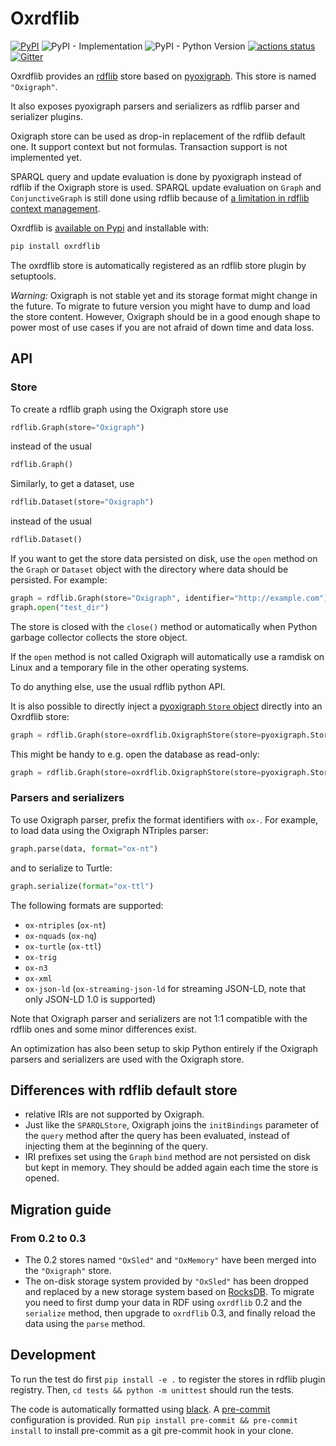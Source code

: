 Oxrdflib
========

[![PyPI](https://img.shields.io/pypi/v/oxrdflib)](https://pypi.org/project/oxrdflib/)
![PyPI - Implementation](https://img.shields.io/pypi/implementation/oxrdflib)
![PyPI - Python Version](https://img.shields.io/pypi/pyversions/oxrdflib)
[![actions status](https://github.com/oxigraph/oxrdflib/workflows/build/badge.svg)](https://github.com/oxigraph/oxrdflib/actions)
[![Gitter](https://badges.gitter.im/oxigraph/community.svg)](https://gitter.im/oxigraph/community?utm_source=badge&utm_medium=badge&utm_campaign=pr-badge)

Oxrdflib provides an [rdflib](https://rdflib.readthedocs.io/) store based on [pyoxigraph](https://oxigraph.org/pyoxigraph/).
This store is named `"Oxigraph"`.

It also exposes pyoxigraph parsers and serializers as rdflib parser and serializer plugins.

Oxigraph store can be used as drop-in replacement of the rdflib default one. It support context but not formulas.
Transaction support is not implemented yet.

SPARQL query and update evaluation is done by pyoxigraph instead of rdflib if the Oxigraph store is used.
SPARQL update evaluation on `Graph` and `ConjunctiveGraph` is still done
using rdflib because of [a limitation in rdflib context management](https://github.com/RDFLib/rdflib/issues/1396).

Oxrdflib is [available on Pypi](https://pypi.org/project/oxrdflib/) and installable with:
```bash
pip install oxrdflib
```

The oxrdflib store is automatically registered as an rdflib store plugin by setuptools.

*Warning:* Oxigraph is not stable yet and its storage format might change in the future.
To migrate to future version you might have to dump and load the store content.
However, Oxigraph should be in a good enough shape to power most of use cases if you are not afraid of down time and data loss.

## API

### Store

To create a rdflib graph using the Oxigraph store use
```python
rdflib.Graph(store="Oxigraph")
```
instead of the usual
```python
rdflib.Graph()
```

Similarly, to get a dataset, use

```python
rdflib.Dataset(store="Oxigraph")
```
instead of the usual
```python
rdflib.Dataset()
```

If you want to get the store data persisted on disk, use the `open` method on the `Graph` or `Dataset` object with the directory where data should be persisted. For example:
```python
graph = rdflib.Graph(store="Oxigraph", identifier="http://example.com") # without identifier, some blank node will be used
graph.open("test_dir")
```
The store is closed with the `close()` method or automatically when Python garbage collector collects the store object.

If the `open` method is not called Oxigraph will automatically use a ramdisk on Linux and a temporary file in the other operating systems.

To do anything else, use the usual rdflib python API.

It is also possible to directly inject a [pyoxigraph `Store` object](https://pyoxigraph.readthedocs.io/en/stable/store.html#pyoxigraph.Store) directly into an Oxrdflib store:

```python
graph = rdflib.Graph(store=oxrdflib.OxigraphStore(store=pyoxigraph.Store("test_dir")))
```

This might be handy to e.g. open the database as read-only:

```python
graph = rdflib.Graph(store=oxrdflib.OxigraphStore(store=pyoxigraph.Store.read_only("test_dir")))
```

### Parsers and serializers

To use Oxigraph parser, prefix the format identifiers with `ox-`.
For example, to load data using the Oxigraph NTriples parser:
```python
graph.parse(data, format="ox-nt")
```
and to serialize to Turtle:
```python
graph.serialize(format="ox-ttl")
```

The following formats are supported:
- `ox-ntriples` (`ox-nt`)
- `ox-nquads` (`ox-nq`)
- `ox-turtle` (`ox-ttl`)
- `ox-trig`
- `ox-n3`
- `ox-xml`
- `ox-json-ld` (`ox-streaming-json-ld` for streaming JSON-LD, note that only JSON-LD 1.0 is supported)

Note that Oxigraph parser and serializers are not 1:1 compatible with the rdflib ones and some minor differences exist.

An optimization has also been setup to skip Python entirely
if the Oxigraph parsers and serializers are used with the Oxigraph store.

## Differences with rdflib default store
- relative IRIs are not supported by Oxigraph.
- Just like the `SPARQLStore`, Oxigraph joins the `initBindings` parameter of the `query` method after the query has been evaluated, instead of injecting them at the beginning of the query.
- IRI prefixes set using the `Graph` `bind` method are not persisted on disk but kept in memory. They should be added again each time the store is opened.

## Migration guide

### From 0.2 to 0.3
* The 0.2 stores named `"OxSled"` and `"OxMemory"` have been merged into the `"Oxigraph"` store.
* The on-disk storage system provided by `"OxSled"` has been dropped and replaced by a new storage system based on [RocksDB](https://rocksdb.org/).
  To migrate you need to first dump your data in RDF using `oxrdflib` 0.2 and the `serialize` method, then upgrade to `oxrdflib` 0.3, and finally reload the data using the `parse` method.

## Development

To run the test do first `pip install -e .` to register the stores in rdflib plugin registry.
Then, `cd tests && python -m unittest` should run the tests.

The code is automatically formatted using [black](https://github.com/psf/black). A [pre-commit](https://pre-commit.com/) configuration is provided.
Run `pip install pre-commit && pre-commit install` to install pre-commit as a git pre-commit hook in your clone.
